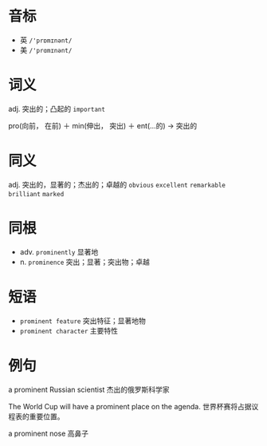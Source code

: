 # 音标

- 英 `/'prɒmɪnənt/`
- 美 `/'prɑmɪnənt/`

# 词义

adj. 突出的；凸起的
`important`



pro(向前， 在前) ＋ min(伸出， 突出) ＋ ent(…的) → 突出的

# 同义

adj. 突出的，显著的；杰出的；卓越的
`obvious` `excellent` `remarkable` `brilliant` `marked`

# 同根

- adv. `prominently` 显著地
- n. `prominence` 突出；显著；突出物；卓越

# 短语

- `prominent feature` 突出特征；显著地物
- `prominent character` 主要特性

# 例句

a prominent Russian scientist
杰出的俄罗斯科学家

The World Cup will have a prominent place on the agenda.
世界杯赛将占据议程表的重要位置。

a prominent nose
高鼻子



